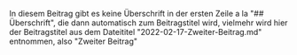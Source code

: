 In diesem Beitrag gibt es keine Überschrift in der ersten Zeile a la "## Überschrift", die dann automatisch zum Beitragstitel wird, vielmehr wird hier der Beitragstitel aus dem Dateititel "2022-02-17-Zweiter-Beitrag.md" entnommen,
also "Zweiter Beitrag"

